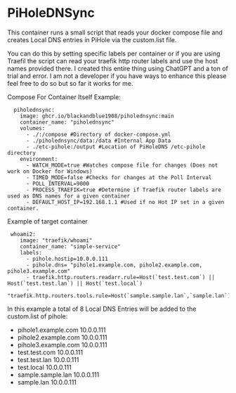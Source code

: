 # PiHoleDNSync

This container runs a small script that reads your docker compose file and creates Local DNS entries in PiHole via the custom.list file. 

You can do this by setting specific labels per container or if you are using Traefil the script can read your traefik http router labels and use the host names provided there. I created this entire thing using ChatGPT and a ton of trial and error. I am not a developer if you have ways to enhance this please feel free to do so but so far it works for me.



Compose For Container Itself Example:

```
  piholednsync:
    image: ghcr.io/blackandblue1908/piholednsync:main
    container_name: "piholednsync"
    volumes:
      - ./:/compose #Directory of docker-compose.yml
      - ./piholednsync/data:/data #Internal App Data
      - ./etc-pihole:/output #Location of PiHoleDNS /etc-pihole directory
    environment:
      - WATCH_MODE=true #Watches compose file for changes (Does not work on Docker for Windows)
      - TIMED_MODE=false #Checks for changes at the Poll Interval
      - POLL_INTERVAL=9000
      - PROCESS_TRAEFIK=true #Determine if Traefik router labels are used as DNS names for a given container
      - DEFAULT_HOST_IP=192.168.1.1 #Used if no Hot IP set in a given container.
```

Example of target container
```
 whoami2:
    image: "traefik/whoami"
    container_name: "simple-service"
    labels:
      - pihole.hostip=10.0.0.111
      - pihole.dns= "pihole1.example.com, pihole2.example.com, pihole3.example.com"
      - traefik.http.routers.readarr.rule=Host(`test.test.com`) || Host(`test.test.lan`) || Host(`test.local`)
      - "traefik.http.routers.tools.rule=Host(`sample.sample.lan`,`sample.lan`)"

```
In this example a total of 8 Local DNS Entries will be added to the custom.list of pihole:
- pihole1.example.com 10.0.0.111
- pihole2.example.com 10.0.0.111
- pihole3.example.com 10.0.0.111
- test.test.com 10.0.0.111
- test.test.lan 10.0.0.111
- test.local 10.0.0.111
- sample.sample.lan 10.0.0.111
- sample.lan 10.0.0.111

